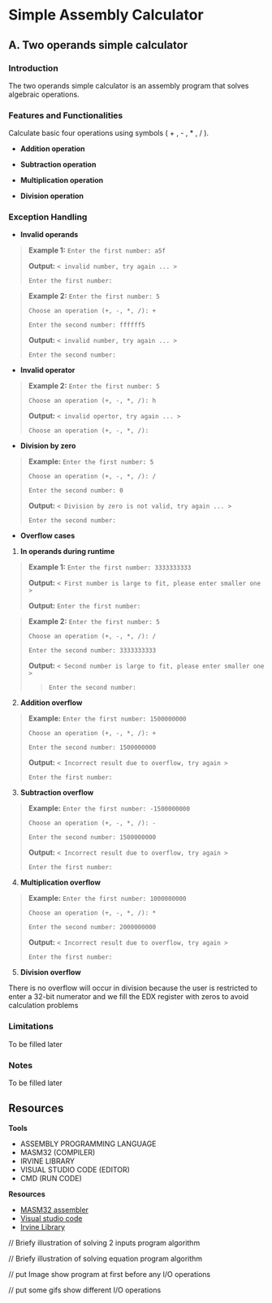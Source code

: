 # **Simple Assembly Calculator**

  ## A. Two operands simple calculator

   ### Introduction

The two operands simple calculator is an assembly program that solves algebraic operations.

### Features and Functionalities

Calculate basic four operations using symbols ( + , - , * , / ).

- **Addition operation**

- **Subtraction operation**

- **Multiplication operation**

- **Division operation**



### Exception Handling

- **Invalid operands**

> **Example 1:** `Enter the first number: a5f`
> 
> **Output:** `< invalid number, try again ... >`
>
>`Enter the first number: `

> **Example 2:** `Enter the first number: 5`
> 
>`Choose an operation (+, -, *, /): + `
>
>`Enter the second number: ffffff5`
>
> **Output:** `< invalid number, try again ... >`
>
>`Enter the second number: `

- **Invalid operator**

> **Example 2:** `Enter the first number: 5`
> 
> `Choose an operation (+, -, *, /): h `
> 
> **Output:** `< invalid opertor, try again ... >`
>
>`Choose an operation (+, -, *, /): `

- **Division by zero**

> **Example:** `Enter the first number: 5`
>
> `Choose an operation (+, -, *, /): / `
> 
> `Enter the second number: 0`
>
> **Output:** `< Division by zero is not valid, try again ... >`
>
>`Enter the second number: `

- **Overflow cases**

1. **In operands during runtime** 


> **Example 1:** `Enter the first number: 3333333333`
>
> **Output:** `< First number is large to fit, please enter smaller one >`
>
> **Output:** `Enter the first number:`


> **Example 2:** `Enter the first number: 5`
>
> `Choose an operation (+, -, *, /): / `
>
> `Enter the second number: 3333333333`
>
> **Output:** `< Second number is large to fit, please enter smaller one >`
>
>> `Enter the second number: `
 
  2. **Addition overflow** 

> **Example:** `Enter the first number: 1500000000`
>
> `Choose an operation (+, -, *, /): + `
> 
> `Enter the second number: 1500000000`
>
> **Output:** `< Incorrect result due to overflow, try again >`
>
> `Enter the first number: `


  3. **Subtraction overflow** 
   
> **Example:** `Enter the first number: -1500000000`
>
> `Choose an operation (+, -, *, /): - `
> 
> `Enter the second number: 1500000000`
>
> **Output:** `< Incorrect result due to overflow, try again >`
>
> `Enter the first number: `

  4. **Multiplication overflow** 
   
> **Example:** `Enter the first number: 1000000000`
>
> `Choose an operation (+, -, *, /): * `
> 
> `Enter the second number: 2000000000`
>
> **Output:** `< Incorrect result due to overflow, try again >`
>
> `Enter the first number: `

  5. **Division overflow**
  
  There is no overflow will occur in division because the user is restricted to enter a 32-bit numerator and we fill the EDX register with zeros to avoid calculation problems



### Limitations

To be filled later

### Notes

To be filled later



## Resources

**Tools**

- ASSEMBLY PROGRAMMING LANGUAGE
- MASM32 (COMPILER)
- IRVINE LIBRARY
- VISUAL STUDIO CODE (EDITOR)
- CMD (RUN CODE)

**Resources**

- [MASM32 assembler](https://www.masm32.com/)
- [Visual studio code](https://code.visualstudio.com/Download)
- [Irvine Library](http://csc.csudh.edu/mmccullough/asm/help/index.html?page=source%2Fmacros32%2Fmdumpmem.htm)

// Briefy illustration of solving 2 inputs program algorithm 

// Briefy illustration of solving equation program algorithm 

// put Image show program at first before any I/O operations

// put some gifs show different I/O operations
